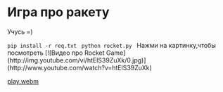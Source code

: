 <h1>Игра про ракету</h1>
<p>Учусь =)</p>
<code>pip install -r req.txt </code>
<code>python rocket.py </code>
Нажми на картинку,чтобы посмотреть
[![Видео про Rocket Game](http://img.youtube.com/vi/htElS39ZuXk/0.jpg)](http://www.youtube.com/watch?v=htElS39ZuXk)


[play.webm](https://github.com/makwerik/RocketGame/blob/master/img/unknown_2024.03.15-20.06_clip_1.mp4)



